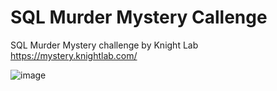 # SQL Murder Mystery Callenge

SQL Murder Mystery challenge by Knight Lab https://mystery.knightlab.com/

![image](https://github.com/Duygu-Jones/SQL/assets/141514497/f5aab240-d0f4-4fd5-a683-2c9ef8c70b5f)
